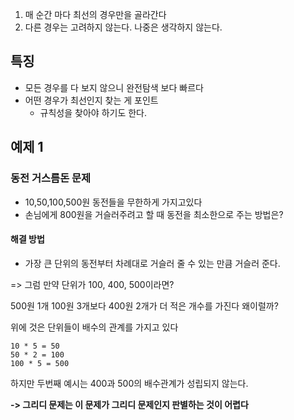  1. 매 순간 마다 최선의 경우만을 골라간다
 2. 다른 경우는 고려하지 않는다. 나중은 생각하지 않는다.

## 특징

 -  모든 경우를 다 보지 않으니 완전탐색 보다 빠르다
 - 어떤 경우가 최선인지 찾는 게 포인트
	 - 규칙성을 찾아야 하기도 한다.

## 예제 1

### 동전 거스름돈 문제

- 10,50,100,500원 동전들을 무한하게 가지고있다
- 손님에게 800원을 거슬러주려고 할 때 동전을 최소한으로 주는 방법은?

#### 해결 방법

- 가장 큰 단위의 동전부터 차례대로 거슬러 줄 수 있는 만큼 거슬러 준다.

=> 그럼 만약 단위가 100, 400, 500이라면?

500원 1개 100원 3개보다 400원 2개가 더 적은 개수를 가진다
왜이럴까?

위에 것은 단위들이 배수의 관계를 가지고 있다
```
10 * 5 = 50
50 * 2 = 100
100 * 5 = 500
 ```

하지만 두번째 예시는 400과 500의 배수관계가 성립되지 않는다.

**-> 그리디 문제는 이 문제가 그리디 문제인지 판별하는 것이 어렵다**

